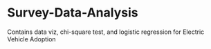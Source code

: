 # Survey-Data-Analysis
Contains data viz, chi-square test, and logistic regression for Electric Vehicle Adoption
